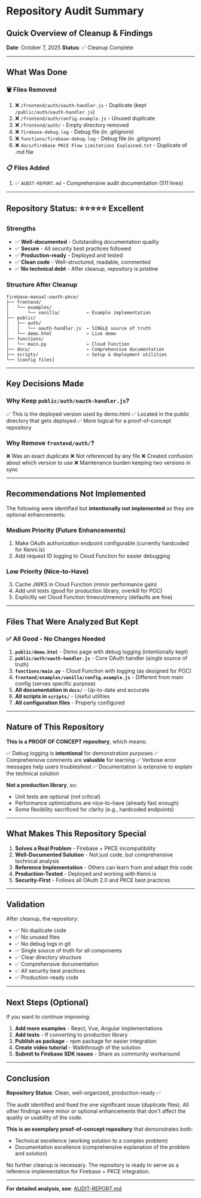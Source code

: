 # Repository Audit Summary
## Quick Overview of Cleanup & Findings

**Date**: October 7, 2025
**Status**: ✅ Cleanup Complete

---

## What Was Done

### 🗑️ Files Removed
1. ❌ `/frontend/auth/oauth-handler.js` - Duplicate (kept `/public/auth/oauth-handler.js`)
2. ❌ `/frontend/auth/config.example.js` - Unused duplicate
3. ❌ `/frontend/auth/` - Empty directory removed
4. ❌ `firebase-debug.log` - Debug file (in .gitignore)
5. ❌ `functions/firebase-debug.log` - Debug file (in .gitignore)
6. ❌ `docs/Firebase PKCE Flow Limitations Explained.txt` - Duplicate of .md file

### 📋 Files Added
1. ✅ `AUDIT-REPORT.md` - Comprehensive audit documentation (511 lines)

---

## Repository Status: ⭐⭐⭐⭐⭐ Excellent

### Strengths
- ✅ **Well-documented** - Outstanding documentation quality
- ✅ **Secure** - All security best practices followed
- ✅ **Production-ready** - Deployed and tested
- ✅ **Clean code** - Well-structured, readable, commented
- ✅ **No technical debt** - After cleanup, repository is pristine

### Structure After Cleanup

```
firebase-manual-oauth-pkce/
├── frontend/
│   └── examples/
│       └── vanilla/          ← Example implementation
├── public/
│   ├── auth/
│   │   └── oauth-handler.js  ← SINGLE source of truth
│   └── demo.html             ← Live demo
├── functions/
│   └── main.py               ← Cloud Function
├── docs/                     ← Comprehensive documentation
├── scripts/                  ← Setup & deployment utilities
└── [config files]
```

---

## Key Decisions Made

### Why Keep `public/auth/oauth-handler.js`?
✅ This is the deployed version used by demo.html
✅ Located in the public directory that gets deployed
✅ More logical for a proof-of-concept repository

### Why Remove `frontend/auth/`?
❌ Was an exact duplicate
❌ Not referenced by any file
❌ Created confusion about which version to use
❌ Maintenance burden keeping two versions in sync

---

## Recommendations Not Implemented

The following were identified but **intentionally not implemented** as they are optional enhancements:

### Medium Priority (Future Enhancements)
1. Make OAuth authorization endpoint configurable (currently hardcoded for Kenni.is)
2. Add request ID logging to Cloud Function for easier debugging

### Low Priority (Nice-to-Have)
3. Cache JWKS in Cloud Function (minor performance gain)
4. Add unit tests (good for production library, overkill for POC)
5. Explicitly set Cloud Function timeout/memory (defaults are fine)

---

## Files That Were Analyzed But Kept

### ✅ All Good - No Changes Needed

1. **`public/demo.html`** - Demo page with debug logging (intentionally kept)
2. **`public/auth/oauth-handler.js`** - Core OAuth handler (single source of truth)
3. **`functions/main.py`** - Cloud Function with logging (as designed for POC)
4. **`frontend/examples/vanilla/config.example.js`** - Different from main config (serves specific purpose)
5. **All documentation in `docs/`** - Up-to-date and accurate
6. **All scripts in `scripts/`** - Useful utilities
7. **All configuration files** - Properly configured

---

## Nature of This Repository

**This is a PROOF OF CONCEPT repository**, which means:

✅ Debug logging is **intentional** for demonstration purposes
✅ Comprehensive comments are **valuable** for learning
✅ Verbose error messages help users troubleshoot
✅ Documentation is extensive to explain the technical solution

**Not a production library**, so:
- Unit tests are optional (not critical)
- Performance optimizations are nice-to-have (already fast enough)
- Some flexibility sacrificed for clarity (e.g., hardcoded endpoints)

---

## What Makes This Repository Special

1. **Solves a Real Problem** - Firebase + PKCE incompatibility
2. **Well-Documented Solution** - Not just code, but comprehensive technical analysis
3. **Reference Implementation** - Others can learn from and adapt this code
4. **Production-Tested** - Deployed and working with Kenni.is
5. **Security-First** - Follows all OAuth 2.0 and PKCE best practices

---

## Validation

After cleanup, the repository:
- ✅ No duplicate code
- ✅ No unused files
- ✅ No debug logs in git
- ✅ Single source of truth for all components
- ✅ Clear directory structure
- ✅ Comprehensive documentation
- ✅ All security best practices
- ✅ Production-ready code

---

## Next Steps (Optional)

If you want to continue improving:

1. **Add more examples** - React, Vue, Angular implementations
2. **Add tests** - If converting to production library
3. **Publish as package** - npm package for easier integration
4. **Create video tutorial** - Walkthrough of the solution
5. **Submit to Firebase SDK issues** - Share as community workaround

---

## Conclusion

**Repository Status**: Clean, well-organized, production-ready ✅

The audit identified and fixed the one significant issue (duplicate files). All other findings were minor or optional enhancements that don't affect the quality or usability of the code.

**This is an exemplary proof-of-concept repository** that demonstrates both:
- Technical excellence (working solution to a complex problem)
- Documentation excellence (comprehensive explanation of the problem and solution)

No further cleanup is necessary. The repository is ready to serve as a reference implementation for Firebase + PKCE integration.

---

**For detailed analysis, see**: [AUDIT-REPORT.md](./AUDIT-REPORT.md)
